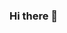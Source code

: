 ### Hi there 👋

<!--
**JoeGukseon/JoeGukseon** is a ✨ _special_ ✨ repository because its `README.md` (this file) appears on your GitHub profile.

<a href="" target="_blank"><img src="https://img.shields.io/badge/#6DB33F?style=for-the-badge&logo=spring&logoColor=#6DB33F"/></a>

Here are some ideas to get you started:

- 🔭 I’m currently working on ...
- 🌱 I’m currently learning ...
- 👯 I’m looking to collaborate on ...
- 🤔 I’m looking for help with ...
- 💬 Ask me about ...
- 📫 How to reach me: ...
- 😄 Pronouns: ...
- ⚡ Fun fact: ...
-->
